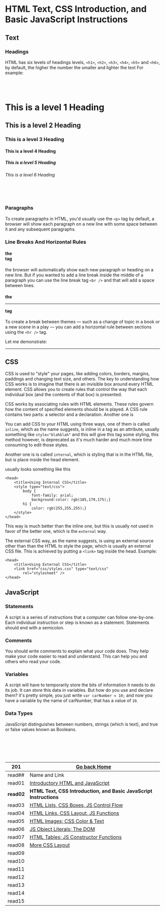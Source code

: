 # HTML Text, CSS Introduction, and Basic JavaScript Instructions

## Text

### Headings

HTML has six levels of headings levels, `<h1>`, `<h2>`, `<h3>`, `<h4>`, `<h5>` and `<h6>`, by default, the higher the number the smaller and lighter the text
For example:

<br/><br/> 

<h1>This is a level 1 Heading</h1>
<h2>This is a level 2 Heading</h2>
<h3>This is a level 3 Heading</h3>
<h4>This is a level 4 Heading</h4>
<h5>This is a level 5 Heading</h5>
<h6>This is a level 6 Heading</h6>

<br/><br/> 

### Paragraphs

To create paragraphs in HTML, you'd usually use the `<p>` tag by default, a browser will show each paragraph on a new line with some space between it and any subsequent paragraphs.

### Line Breaks And Horizontal Rules

#### the <br /> tag
the browser will automatically show each new paragraph or heading on a new line. But if you wanted to add a line break inside the middle of a paragraph you can use the line break tag `<br />` and that will add a space between lines.

#### the <hr /> tag

To create a break between themes — such as a change of topic in a book or a new scene in a play — you can add a horizontal rule between sections using the `<hr />` tag.

Let me demonstrate:
<hr />


## CSS

CSS is used to "style" your pages, like adding colors, borders, margins, paddings and changing text size, and others.
The key to understanding how CSS works is to imagine that there is an invisible box around every HTML element.
CSS allows you to create rules that control the way that each individual box (and the contents of that box) is presented.

CSS works by associating rules with HTML elements. These rules govern how the content of specified elements should be  is played. A CSS rule contains two parts: a selector and a declaration.
Another one is 

You can add CSS to your HTML using three ways, one of them is called `inline`, which as the name suggests, is inline in a tag as an attribute, usually something like `style="blahblah"` and this will give this tag some styling, this method however, is deprecated as it's much harder and much more time consuming to edit those styles.

Another one is is called `internal`, which is styling that is in the HTML file, but is place inside the head element.

usually looks something like this

```
<head>
    <title>Using Internal CSS</title>
    <style type="text/css">
        body {
            font-family: arial;
            background-color: rgb(185,179,175);}
        h1 {
            color: rgb(255,255,255);}
    </style>
</head>
```

This way is much better than the inline one, but this is usually not used in favor of the better one, which is the `external` way.

The external CSS way, as the name suggests, is using an external source other than than the HTML to style the page, which is usually an external CSS file. This is achieved by putting a `<link>` tag inside the head.
Example:

```
<head>
    <title>Using External CSS</title>
    <link href="css/styles.css" type="text/css"
        rel="stylesheet" />
</head>
```


## JavaScript

### Statements

A script is a series of instructions that a computer can follow one-by-one.
Each individual instruction or step is known as a statement.
Statements should end with a semicolon.

### Comments

You should write comments to explain what your code does.
They help make your code easier to read and understand.
This can help you and others who read your code.

### Variables

A script will have to temporarily store the bits of information it needs to do its job. It can store this data in variables.
But how do you use and declare them?
it's pretty simple, you just write `var carNumber = 10;` and now you have a variable by the name of carNumber, that has a value of `10`.


### Data Types

JavaScript distinguishes between numbers, strings (which is text), and true or false values known as Booleans.




<br/><br/> 
<br/><br/>  



|201| [Go back Home](https://suhaib-ersan.github.io/reading-notes/) |
|-|-|
| read## | Name and Link |
| read01 | [Introductory HTML and JavaScript](https://suhaib-ersan.github.io/reading-notes/201/read01) |
| **read02** | **HTML Text, CSS Introduction, and Basic JavaScript Instructions** |
| read03 | [HTML Lists, CSS Boxes, JS Control Flow](https://suhaib-ersan.github.io/reading-notes/201/read03) |
| read04 | [HTML Links, CSS Layout, JS Functions](https://suhaib-ersan.github.io/reading-notes/201/read04) |
| read05 | [HTML Images; CSS Color & Text](https://suhaib-ersan.github.io/reading-notes/201/read05) |
| read06 | [JS Object Literals; The DOM](https://suhaib-ersan.github.io/reading-notes/201/read06) |
| read07 | [HTML Tables; JS Constructor Functions](https://suhaib-ersan.github.io/reading-notes/201/read07) |
| read08 | [More CSS Layout](https://suhaib-ersan.github.io/reading-notes/201/read08) |
| read09 | [](https://suhaib-ersan.github.io/reading-notes/201/read09) |
| read10 | [](https://suhaib-ersan.github.io/reading-notes/201/read10) |
| read11 | [](https://suhaib-ersan.github.io/reading-notes/201/read11) |
| read12 | [](https://suhaib-ersan.github.io/reading-notes/201/read12) |
| read13 | [](https://suhaib-ersan.github.io/reading-notes/201/read13) |
| read14 | [](https://suhaib-ersan.github.io/reading-notes/201/read14) |
| read15 | [](https://suhaib-ersan.github.io/reading-notes/201/read15) | 